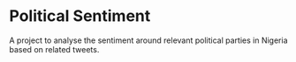 # Political Sentiment

A project to analyse the sentiment around relevant political parties in Nigeria based on related tweets.
